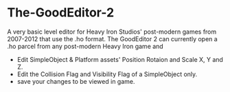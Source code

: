 # The-GoodEditor-2
A very basic level editor for Heavy Iron Studios' post-modern games from 2007-2012 that use the .ho format.
The GoodEditor 2 can currently open a .ho parcel from any post-modern Heavy Iron game and
- Edit SimpleObject & Platform assets' Position Rotaion and Scale X, Y and Z.
- Edit the Collision Flag and Visibility Flag of a SimpleObject only.
- save your changes to be viewed in game.
